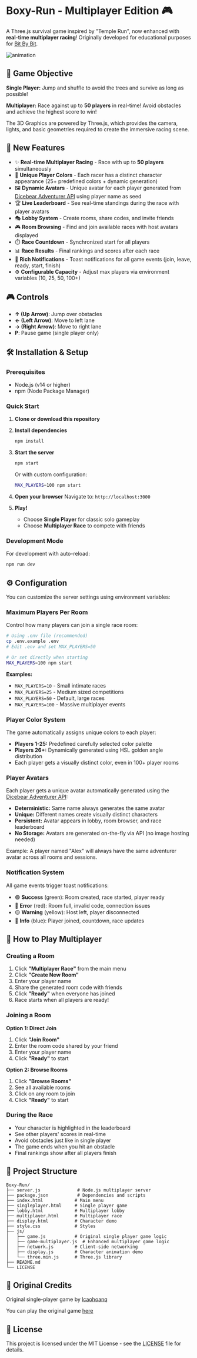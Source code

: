 # Boxy-Run - Multiplayer Edition 🎮

A Three.js survival game inspired by "Temple Run", now enhanced with **real-time multiplayer racing**! Originally developed for educational purposes for [Bit By Bit](http://littlebitbybit.org/).

![animation](https://thumbs.gfycat.com/CarefulCharmingBug-size_restricted.gif)

## 🎯 Game Objective

**Single Player:** Jump and shuffle to avoid the trees and survive as long as possible!

**Multiplayer:** Race against up to **50 players** in real-time! Avoid obstacles and achieve the highest score to win!

The 3D Graphics are powered by Three.js, which provides the camera, lights, and basic geometries required to create the immersive racing scene.

## 🚀 New Features

- ✨ **Real-time Multiplayer Racing** - Race with up to **50 players** simultaneously
- 🎨 **Unique Player Colors** - Each racer has a distinct character appearance (25+ predefined colors + dynamic generation)
- 🖼️ **Dynamic Avatars** - Unique avatar for each player generated from [Dicebear Adventurer API](https://www.dicebear.com/) using player name as seed
- 🏆 **Live Leaderboard** - See real-time standings during the race with player avatars
- 🎭 **Lobby System** - Create rooms, share codes, and invite friends
- 🎮 **Room Browsing** - Find and join available races with host avatars displayed
- ⏱️ **Race Countdown** - Synchronized start for all players
- 📊 **Race Results** - Final rankings and scores after each race
- 🔔 **Rich Notifications** - Toast notifications for all game events (join, leave, ready, start, finish)
- ⚙️ **Configurable Capacity** - Adjust max players via environment variables (10, 25, 50, 100+)

## 🎮 Controls

- **↑ (Up Arrow)**: Jump over obstacles
- **← (Left Arrow)**: Move to left lane
- **→ (Right Arrow)**: Move to right lane
- **P**: Pause game (single player only)

## 🛠️ Installation & Setup

### Prerequisites

- Node.js (v14 or higher)
- npm (Node Package Manager)

### Quick Start

1. **Clone or download this repository**

2. **Install dependencies**

   ```bash
   npm install
   ```

3. **Start the server**

   ```bash
   npm start
   ```

   Or with custom configuration:

   ```bash
   MAX_PLAYERS=100 npm start
   ```

4. **Open your browser**
   Navigate to: `http://localhost:3000`

5. **Play!**
   - Choose **Single Player** for classic solo gameplay
   - Choose **Multiplayer Race** to compete with friends

### Development Mode

For development with auto-reload:

```bash
npm run dev
```

## ⚙️ Configuration

You can customize the server settings using environment variables:

### Maximum Players Per Room

Control how many players can join a single race room:

```bash
# Using .env file (recommended)
cp .env.example .env
# Edit .env and set MAX_PLAYERS=50

# Or set directly when starting
MAX_PLAYERS=100 npm start
```

**Examples:**

- `MAX_PLAYERS=10` - Small intimate races
- `MAX_PLAYERS=25` - Medium sized competitions
- `MAX_PLAYERS=50` - Default, large races
- `MAX_PLAYERS=100` - Massive multiplayer events

### Player Color System

The game automatically assigns unique colors to each player:

- **Players 1-25:** Predefined carefully selected color palette
- **Players 26+:** Dynamically generated using HSL golden angle distribution
- Each player gets a visually distinct color, even in 100+ player rooms

### Player Avatars

Each player gets a unique avatar automatically generated using the [Dicebear Adventurer API](https://www.dicebear.com/):

- **Deterministic:** Same name always generates the same avatar
- **Unique:** Different names create visually distinct characters
- **Persistent:** Avatar appears in lobby, room browser, and race leaderboard
- **No Storage:** Avatars are generated on-the-fly via API (no image hosting needed)

Example: A player named "Alex" will always have the same adventurer avatar across all rooms and sessions.

### Notification System

All game events trigger toast notifications:

- 🟢 **Success** (green): Room created, race started, player ready
- 🔴 **Error** (red): Room full, invalid code, connection issues
- 🟡 **Warning** (yellow): Host left, player disconnected
- 🔵 **Info** (blue): Player joined, countdown, race updates

## 🎯 How to Play Multiplayer

### Creating a Room

1. Click **"Multiplayer Race"** from the main menu
2. Click **"Create New Room"**
3. Enter your player name
4. Share the generated room code with friends
5. Click **"Ready"** when everyone has joined
6. Race starts when all players are ready!

### Joining a Room

**Option 1: Direct Join**

1. Click **"Join Room"**
2. Enter the room code shared by your friend
3. Enter your player name
4. Click **"Ready"** to start

**Option 2: Browse Rooms**

1. Click **"Browse Rooms"**
2. See all available rooms
3. Click on any room to join
4. Click **"Ready"** to start

### During the Race

- Your character is highlighted in the leaderboard
- See other players' scores in real-time
- Avoid obstacles just like in single player
- The game ends when you hit an obstacle
- Final rankings show after all players finish

## 📁 Project Structure

```
Boxy-Run/
├── server.js              # Node.js multiplayer server
├── package.json           # Dependencies and scripts
├── index.html            # Main menu
├── singleplayer.html     # Single player game
├── lobby.html            # Multiplayer lobby
├── multiplayer.html      # Multiplayer race
├── display.html          # Character demo
├── style.css             # Styles
├── js/
│   ├── game.js           # Original single player game logic
│   ├── game-multiplayer.js  # Enhanced multiplayer game logic
│   ├── network.js        # Client-side networking
│   ├── display.js        # Character animation demo
│   └── three.min.js      # Three.js library
├── README.md
└── LICENSE
```

## 📝 Original Credits

Original single-player game by [lcaohoanq](https://wanfungchui.github.io/)

You can play the original game [here](https://wanfungchui.github.io/Boxy-Run/)

## 📄 License

This project is licensed under the MIT License - see the [LICENSE](LICENSE) file for details.

